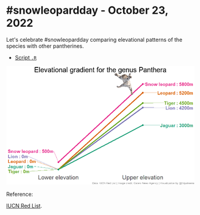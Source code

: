 # #snowleopardday - October 23, 2022

Let's celebrate #snowleopardday comparing elevational patterns of the species with other pantherines. 

- [Script `.R`](https://github.com/fblpalmeira/snowleopard/blob/main/slope_pantheras.R)

<img src="https://github.com/fblpalmeira/snowleopard/blob/main/pantheras_elevation2.png">

Reference: 

[IUCN Red List](https://www.iucnredlist.org/).
